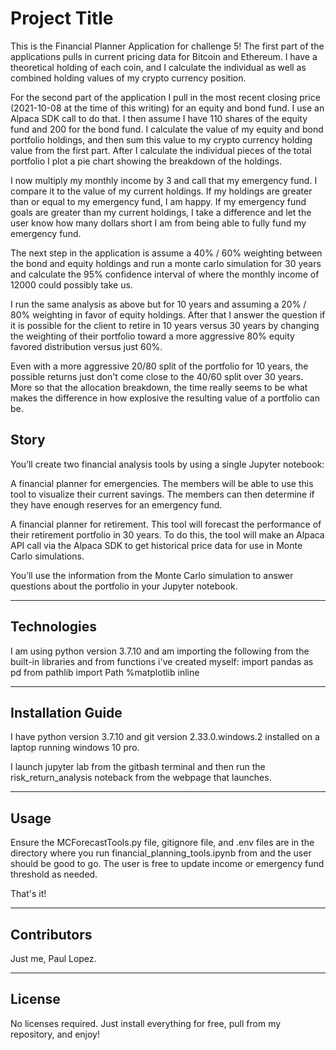 # Project Title

This is the Financial Planner Application for challenge 5! The first part of the applications pulls in current pricing data
for Bitcoin and Ethereum. I have a theoretical holding of each coin, and I calculate the individual as well as combined
holding values of my crypto currency position.

For the second part of the application I pull in the most recent closing price (2021-10-08 at the time of this writing) for an equity and bond fund.  I use an Alpaca SDK call to do that. I then assume I have 110 shares of the equity fund and 200 for the bond fund.
I calculate the value of my equity and bond portfolio holdings, and then sum this value to my crypto currency holding value from the first part. After I calculate the individual pieces of the total portfolio I plot a pie chart showing the breakdown of the holdings.

I now multiply my monthly income by 3 and call that my emergency fund. I compare it to the value of my current holdings. If my holdings are greater than or equal to my emergency fund, I am happy. If my emergency fund goals are greater than my current holdings, I take a difference and let the user know how many dollars short I am from being able to fully fund my emergency fund.

The next step in the application is assume a 40% / 60% weighting between the bond and equity holdings and run a monte carlo
simulation for 30 years and calculate the 95% confidence interval of where the monthly income of 12000 could possibly take us.

 I run the same analysis as above but for 10 years and assuming a 20% / 80% weighting in favor of equity holdings.
After that I answer the question if it is possible for the client to retire in 10 years versus 30 years by changing the weighting
of their portfolio toward a more aggressive 80% equity favored distribution versus just 60%.

Even with a more aggressive 20/80 split of the portfolio for 10 years, the possible returns just don't come close to the 40/60 split over 30 years.  More so that the allocation breakdown, the time really seems to be what makes the difference in how explosive the resulting value of a portfolio can be.


## Story

You’ll create two financial analysis tools by using a single Jupyter notebook:

A financial planner for emergencies. The members will be able to use this tool to visualize their current savings. The members can then determine if they have enough reserves for an emergency fund.

A financial planner for retirement. This tool will forecast the performance of their retirement portfolio in 30 years. To do this, the tool will make an Alpaca API call via the Alpaca SDK to get historical price data for use in Monte Carlo simulations.

You’ll use the information from the Monte Carlo simulation to answer questions about the portfolio in your Jupyter notebook.


---

## Technologies

I am using python version 3.7.10 and am importing the following from the built-in libraries and from functions i've created myself:
import pandas as pd
from pathlib import Path
%matplotlib inline

---

## Installation Guide

I have python version 3.7.10 and git version 2.33.0.windows.2 installed on a laptop running windows 10 pro.

I launch jupyter lab from the gitbash terminal and then run the risk_return_analysis noteback from the 
webpage that launches.


---

## Usage

Ensure the MCForecastTools.py file, gitignore file, and .env files are in the directory where you run financial_planning_tools.ipynb
from and the user should be good to go.  The user is free to update income or emergency fund threshold as needed. 

That's it!


---

## Contributors
Just me, Paul Lopez.


---

## License
No licenses required. Just install everything for free, pull from my repository, and enjoy!
